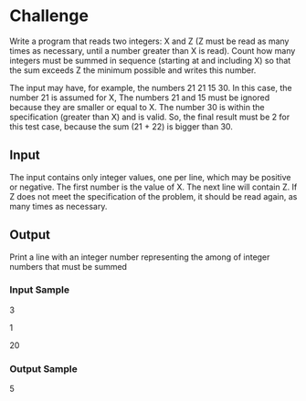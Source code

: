# Challenge
Write a program that reads two integers: X and Z (Z must be read as many times as necessary, until a number greater than X is read). Count how many integers must be summed in sequence (starting at and including X) so that the sum exceeds Z the minimum possible and writes this number.

The input may have, for example, the numbers ​​21 21 15 30. In this case, the number 21 is assumed for X, The numbers 21 and 15 must be ignored because they are smaller or equal to X. The number 30 is within the specification (greater than X) and is valid. So, the final result must be 2 for this test case, because the sum (21 + 22) is bigger than 30.

## Input
The input contains only integer values​​, one per line, which may be positive or negative. The first number is the value of X. The next line will contain Z. If Z does not meet the specification of the problem, it should be read again, as many times as necessary.

## Output
Print a line with an integer number representing the among of integer numbers that must be summed

### Input Sample	
<p>3</p>
<p>1</p>
<p>20</p>

### Output Sample
<p>5</p>